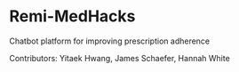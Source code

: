 # Remi-MedHacks
Chatbot platform for improving prescription adherence

Contributors: Yitaek Hwang, James Schaefer, Hannah White